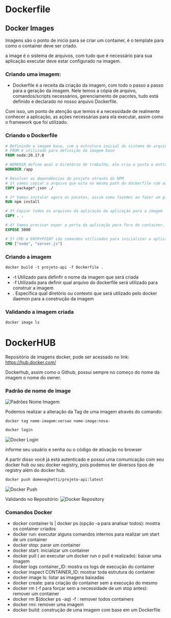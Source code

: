# Dockerfile

## Docker Images 
Imagens são o ponto de inicio para se criar um container, é o template para como o container deve ser criado.

a image é o sistema de arquivos, com tudo que é necessário para sua aplicação executar deve estar configurado na imagem.

### Criando uma imagem:
- Dockerfile é a receita da criação da imagem, com todo o passo a passo para a geração da imagem. Nele temos a cópia de arquivo, comandos/scripts necessários, gerenciamento de pacotes, tudo está definido e declarado no nosso arquivo Dockerfile. 

Com isso, um ponto de atenção que temos é a necessidade de realmente conhecer a aplicação, as ações necessárias para ela executar, assim como o framework que foi utilizado.


### Criando o Dockerfile

```dockerfile
# Definindo a imagem base, com a estrutura inicial do sistema de arquivos
# FROM é utilizado para definição da imagem base
FROM node:20.17.0

# WORKDIR define qual o diretório de trabalho, ele cria a pasta e entra nela
WORKDIR /app

# Resolver as dependências do projeto através do NPM
# 1º vamos copiar o arquivo que esta no mesmo path do dockerfile com as configurações do projeto para a pasta app ou podemos usar ./ representando a pasta que estamos, que é a app, já que o workdir além de criar, entrou na pasta
COPY package*.json ./

# 2º Vamos instalar agora os pacotes, assim como fazemos ao fazer um git clone do projeto, para isso vamos o RUN para executar um comando dentro do docker, no nosso caso a instalação dos pacotes 
RUN npm install

# 3º Copiar todos os arquivos da aplicação da aplicação para a imagem
COPY . .

# 4º Vamos precisar expor a porta da aplicação para fora do container, para isso usamos o EXPOSE para dizer qual porta aquele container vai utilizar, nosso express listen esta ouvindo na porta 3000
EXPOSE 3000

# 5º CMD e ENTRYPOINT são comandos utilizados para inicializar a aplicação, não iremos abortar a fundo eles, mas usaremos o CMD em nossa aplicação, replicando o comando que usamos em nosso computador para executar a aplicação que seria node nome-arquivo.js
CMD ["node", "server.js"]
```

### Criando a imagem

```dockerfile
docker build -t projeto-api -f Dockerfile .
```

- -t Utilizado para definfir o nome da imagem que será criada
- -f Utilizado para definir qual arquivo do dockerfile será utilizado para construir a imagem
- .  Especifica qual diretório ou contexto que será utilizado pelo docker daemon para a construção da imagem

### Validando a imagem criada

```dockerfile
docker image ls
```

# DockerHUB
Repositório de imagens docker, pode ser acessado no link:
https://hub.docker.com/

Dockerhub, assim como o Github, possui sempre no começo do nome da imagem o nome do owner.

### Padrão de nome de image

![Padrões Nome Imagem](./img/nome-img.png)

Podemos realizar a alteração da Tag de uma imagem através do comando:

```docker
docker tag nome-imagem:versao nome-image:nova-
```

```dockerfile
docker login
```
![Docker Login](./img/docker-login.png)

informe seu usuário e senha ou o código de ativação no browser


A partir disso você já está autenticado e possui uma comunicação com seu docker hub ou seu docker registry, pois podemos ter diversos tipos de registry além do docker hub.

```dockerfile
docker push domeneghetti/projeto-api:latest
```
![Docker Push](./img/docker-push.png)

Validando no Repositório:
![Docker Repository](./img/docker-hub-repository.png)


### Comandos Docker
- docker container ls | docker ps (opção -a para analisar todos): mostra os container criados
- docker run: executar alguns comandos internos para realizar um start de um container
- docker stop: parar um container
- docker start: inicializar um container
- docker pull ( ao executar um docker run o pull é realizado): baixar uma imagem
- docker logs container_ID: mostra os logs de execução do container
- docker inspect CONTAINER_ID: mostrar toda estrutura do container 
- docker image ls: listar as imagens baixadas
- docker create: para criação do container sem a execução do mesmo
- docker rm (-f para forçar sem a necessidade de um stop antes): remover um container
- docker rm $(docker ps -aq) -f : remover todos containers
- docker rmi: remover uma imagem
- docker build: construção de uma imagem com base em um Dockerfile
